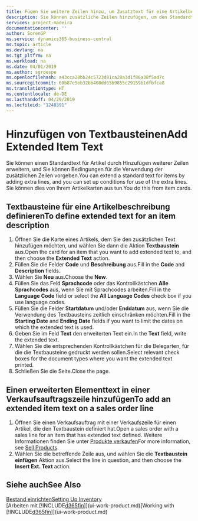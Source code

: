 ```yaml
---
title: Fügen Sie weitere Zeilen hinzu, um Zusatztext für eine Artikelbeschreibung zu definieren| Microsoft Docs
description: Sie können zusätzliche Zeilen hinzufügen, um den Standardtext zu erweitern, der einen Artikel enthält.
services: project-madeira
documentationcenter: ''
author: SorenGP
ms.service: dynamics365-business-central
ms.topic: article
ms.devlang: na
ms.tgt_pltfrm: na
ms.workload: na
ms.date: 04/01/2019
ms.author: sgroespe
ms.openlocfilehash: a43cca28bb24c5723d81ca28a3d1f86a38f5ad7c
ms.sourcegitcommit: 60b87e5eb32bb408dd65b9855c29159b1dfbfca8
ms.translationtype: HT
ms.contentlocale: de-DE
ms.lasthandoff: 04/29/2019
ms.locfileid: "1248391"
---
```

# <a name="add-extended-item-text"></a><span data-ttu-id="9f7fa-103">Hinzufügen von Textbausteinen</span><span class="sxs-lookup"><span data-stu-id="9f7fa-103">Add Extended Item Text</span></span>
<span data-ttu-id="9f7fa-104">Sie können einen Standardtext für Artikel durch Hinzufügen weiterer Zeilen erweitern, und Sie können Bedingungen für die Verwendung der zusätzlichen Zeilen vorgeben.</span><span class="sxs-lookup"><span data-stu-id="9f7fa-104">You can extend a standard text for items by adding extra lines, and you can set up conditions for use of the extra lines.</span></span> <span data-ttu-id="9f7fa-105">Sie können dies von Ihrem Artikelkarten aus tun.</span><span class="sxs-lookup"><span data-stu-id="9f7fa-105">You do this from item cards.</span></span>

## <a name="to-define-extended-text-for-an-item-description"></a><span data-ttu-id="9f7fa-106">Textbausteine für eine Artikelbeschreibung definieren</span><span class="sxs-lookup"><span data-stu-id="9f7fa-106">To define extended text for an item description</span></span>
1. <span data-ttu-id="9f7fa-107">Öffnen Sie die Karte eines Artikels, dem Sie den zusätzlichen Text hinzufügen möchten, und wählen Sie dann die Aktion **Textbaustein** aus.</span><span class="sxs-lookup"><span data-stu-id="9f7fa-107">Open the card for an item that you want to add extended text to, and then choose the **Extended Text** action.</span></span>
2. <span data-ttu-id="9f7fa-108">Füllen Sie die Felder **Code** und **Beschreibung** aus.</span><span class="sxs-lookup"><span data-stu-id="9f7fa-108">Fill in the **Code** and **Description** fields.</span></span>
3. <span data-ttu-id="9f7fa-109">Wählen Sie **Neu** aus.</span><span class="sxs-lookup"><span data-stu-id="9f7fa-109">Choose the **New**.</span></span>
4. <span data-ttu-id="9f7fa-110">Füllen Sie das Feld **Sprachcode** oder das Kontrollkästchen **Alle Sprachcodes** aus, wenn Sie mit Sprachcodes arbeiten.</span><span class="sxs-lookup"><span data-stu-id="9f7fa-110">Fill in the **Language Code** field or select the **All Language Codes** check box if you use language codes.</span></span>
5. <span data-ttu-id="9f7fa-111">Füllen Sie die Felder **Startdatum** und/oder **Enddatum** aus, wenn Sie die Verwendung des Textbausteins zeitlich einschränken möchten.</span><span class="sxs-lookup"><span data-stu-id="9f7fa-111">Fill in the **Starting Date** and **Ending Date** fields if you want to limit the dates on which the extended text is used.</span></span>
6. <span data-ttu-id="9f7fa-112">Geben Sie im Feld **Text** den erweiterten Text ein.</span><span class="sxs-lookup"><span data-stu-id="9f7fa-112">In the **Text** field, write the extended text.</span></span>
7. <span data-ttu-id="9f7fa-113">Wählen Sie die entsprechenden Kontrollkästchen für die Belegarten, für die die Textbausteine gedruckt werden sollen.</span><span class="sxs-lookup"><span data-stu-id="9f7fa-113">Select relevant check boxes for the document types where you want the extended text printed.</span></span>
8. <span data-ttu-id="9f7fa-114">Schließen Sie die Seite.</span><span class="sxs-lookup"><span data-stu-id="9f7fa-114">Close the page.</span></span>

## <a name="to-add-an-extended-item-text-on-a-sales-order-line"></a><span data-ttu-id="9f7fa-115">Einen erweiterten Elementtext in einer Verkaufsauftragszeile hinzufügen</span><span class="sxs-lookup"><span data-stu-id="9f7fa-115">To add an extended item text on a sales order line</span></span>
1. <span data-ttu-id="9f7fa-116">Öffnen Sie einen Verkaufsauftrag mit einer Verkaufszeile für einen Artikel, die den Textbaustein definiert hat.</span><span class="sxs-lookup"><span data-stu-id="9f7fa-116">Open a sales order with a sales line for an item that has extended text defined.</span></span> <span data-ttu-id="9f7fa-117">Weitere Informationen finden Sie unter [Produkte verkaufen](sales-how-sell-products.md)</span><span class="sxs-lookup"><span data-stu-id="9f7fa-117">For more information, see [Sell Products](sales-how-sell-products.md).</span></span>
2. <span data-ttu-id="9f7fa-118">Wählen Sie die betreffende Zeile aus, und wählen Sie die **Textbaustein einfügen** Aktion aus.</span><span class="sxs-lookup"><span data-stu-id="9f7fa-118">Select the line in question, and then choose the **Insert Ext. Text** action.</span></span>

## <a name="see-also"></a><span data-ttu-id="9f7fa-119">Siehe auch</span><span class="sxs-lookup"><span data-stu-id="9f7fa-119">See Also</span></span>
[<span data-ttu-id="9f7fa-120">Bestand einrichten</span><span class="sxs-lookup"><span data-stu-id="9f7fa-120">Setting Up Inventory</span></span>](inventory-setup-inventory.md)  
<span data-ttu-id="9f7fa-121">[Arbeiten mit [!INCLUDE[d365fin](includes/d365fin_md.md)]](ui-work-product.md)</span><span class="sxs-lookup"><span data-stu-id="9f7fa-121">[Working with [!INCLUDE[d365fin](includes/d365fin_md.md)]](ui-work-product.md)</span></span>
